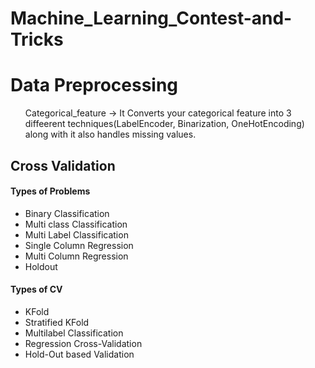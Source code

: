 # Machine_Learning_Contest-and-Tricks
# Data Preprocessing
 <ul>
 Categorical_feature -> It Converts your categorical feature into 3 diffeerent techniques(LabelEncoder, Binarization, OneHotEncoding) along with it also handles missing values.
 </ul>
 
## Cross Validation

#### Types of Problems

- Binary Classification
- Multi class Classification
- Multi Label Classification
- Single Column Regression
- Multi Column Regression
- Holdout

#### Types of CV

- KFold
- Stratified KFold
- Multilabel Classification
- Regression Cross-Validation
- Hold-Out based Validation


